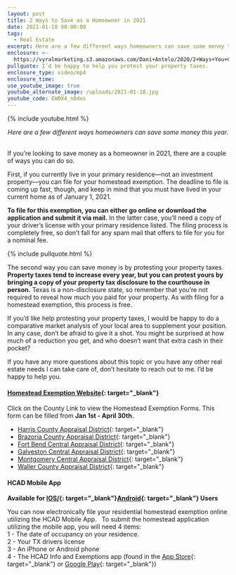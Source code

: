 ```yaml
---
layout: post
title: 2 Ways to Save as a Homeowner in 2021
date: 2021-01-18 00:00:00
tags:
  - Real Estate
excerpt: Here are a few different ways homeowners can save some money this year.
enclosure: >-
  https://vyralmarketing.s3.amazonaws.com/Dani+Antelo/2020/2+Ways+You+Can+Save+Money+as+a+Homeowner+in+2020.mp4
pullquote: I’d be happy to help you protest your property taxes.
enclosure_type: video/mp4
enclosure_time:
use_youtube_image: true
youtube_alternate_image: /uploads/2021-01-18.jpg
youtube_code: EW0X4_n0dxs
---
```


{% include youtube.html %}

<center><em>Here are a few different ways homeowners can save some money this year.</em></center>

<center>&nbsp;</center>

If you’re looking to save money as a homeowner in 2021, there are a couple of ways you can do so.&nbsp;

First, if you currently live in your primary residence—not an investment property—you can file for your homestead exemption. The deadline to file is coming up fast, though, and keep in mind that you must have lived in your current home as of January 1, 2021.&nbsp;

**To file for this exemption, you can either go online or download the application and submit it via mail.** In the latter case, you’ll need a copy of your driver’s license with your primary residence listed. The filing process is completely free, so don’t fall for any spam mail that offers to file for you for a nominal fee.

{% include pullquote.html %}

The second way you can save money is by protesting your property taxes. **Property taxes tend to increase every year, but you can protest yours by bringing a copy of your property tax disclosure to the courthouse in person.** Texas is a non-disclosure state, so remember that you’re not required to reveal how much you paid for your property. As with filing for a homestead exemption, this process is free.&nbsp;

If you’d like help protesting your property taxes, I would be happy to do a comparative market analysis of your local area to supplement your position. In any case, don’t be afraid to give it a shot. You might be surprised at how much of a reduction you get, and who doesn’t want that extra cash in their pocket?

If you have any more questions about this topic or you have any other real estate needs I can take care of, don’t hesitate to reach out to me. I’d be happy to help you.

#### [Homestead Exemption Website](https://hcad.org/hcad-forms/hcad-popular-forms/?utm_source=BenchmarkEmail&amp;utm_campaign=Don%27t_Forget_to_File_Your_Homestead_Exemption_January_2020&amp;utm_medium=email){: target="_blank"}

Click on the County Link to view the Homestead Exemption Forms. This form can be filled from **Jan 1st - April 30th.**

* [Harris County Appraisal District](https://www.google.com/url?q=https://t.e2ma.net/click/9q630e/lw2pzcb/xt89w3&amp;source=gmail&amp;ust=1579873931759000&amp;usg=AFQjCNFGJJ0EGzhxuPzsibxCWOmy5bQrig){: target="_blank"}
* [Brazoria County Appraisal District](http://www.brazoriacad.org/all-property-tax-forms.html?utm_source=BenchmarkEmail&amp;utm_campaign=Don%27t_Forget_to_File_Your_Homestead_Exemption_January_2020&amp;utm_medium=email){: target="_blank"}
* [Fort Bend Central Appraisal District](https://fbcad.org/Forms-Submissions/Forms?utm_source=BenchmarkEmail&amp;utm_campaign=Don%27t_Forget_to_File_Your_Homestead_Exemption_January_2020&amp;utm_medium=email){: target="_blank"}
* [Galveston Central Appraisal District](http://www.galvestoncad.org/index.php/Forms?utm_source=BenchmarkEmail&amp;utm_campaign=Don%27t_Forget_to_File_Your_Homestead_Exemption_January_2020&amp;utm_medium=email){: target="_blank"}
* [Montgomery Central Appraisal District](http://mcad-tx.org/Forms?utm_source=BenchmarkEmail&amp;utm_campaign=Don%27t_Forget_to_File_Your_Homestead_Exemption_January_2020&amp;utm_medium=email){: target="_blank"}
* [Waller County Appraisal District](http://www.waller-cad.org/index.php/Local_Forms?utm_source=BenchmarkEmail&amp;utm_campaign=Don%27t_Forget_to_File_Your_Homestead_Exemption_January_2020&amp;utm_medium=email){: target="_blank"}

#### HCAD Mobile App

**Available for [IOS/](https://apps.apple.com/us/app/harris-county-appraisal-district/id1056225999?utm_source=BenchmarkEmail&amp;utm_campaign=Don%27t_Forget_to_File_Your_Homestead_Exemption_January_2020&amp;utm_medium=email){: target="_blank"}[Android](https://play.google.com/store/apps/details?id=com.localgsa.HcadPublicA&amp;hl=en&amp;utm_source=BenchmarkEmail&amp;utm_campaign=Don%27t_Forget_to_File_Your_Homestead_Exemption_January_2020&amp;utm_medium=email){: target="_blank"} Users**

You can now electronically file your residential homestead exemption online utilizing the HCAD Mobile App. &nbsp; To submit the homestead application utilizing the mobile app, you will need 4 items:&nbsp;<br>1 - The date of occupancy on your residence. &nbsp;&nbsp;<br>2 - Your TX drivers license &nbsp;<br>3 - An iPhone or Android phone &nbsp;&nbsp;<br>4 - The HCAD Info and Exemptions app (found in the [App Store](https://apps.apple.com/us/app/harris-county-appraisal-district/id1056225999?utm_source=BenchmarkEmail&amp;utm_campaign=Don%27t_Forget_to_File_Your_Homestead_Exemption_January_2020&amp;utm_medium=email){: target="_blank"} or [Google Play](https://play.google.com/store/apps/details?id=com.localgsa.HcadPublicA&amp;hl=en&amp;utm_source=BenchmarkEmail&amp;utm_campaign=Don%27t_Forget_to_File_Your_Homestead_Exemption_January_2020&amp;utm_medium=email){: target="_blank"})
